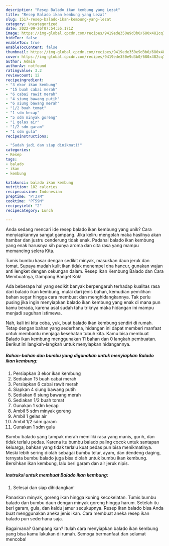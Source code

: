 ```yaml
---
description: "Resep Balado ikan kembung yang Lezat"
title: "Resep Balado ikan kembung yang Lezat"
slug: 1517-resep-balado-ikan-kembung-yang-lezat
category: Uncategorized
date: 2022-09-26T07:54:55.171Z
image: https://img-global.cpcdn.com/recipes/9419ede350e9d3b0/680x482cq70/balado-ikan-kembung-foto-resep-utama.jpg
hideToc: false
enableToc: true
enableTocContent: false
thumbnail: https://img-global.cpcdn.com/recipes/9419ede350e9d3b0/680x482cq70/balado-ikan-kembung-foto-resep-utama.jpg
cover: https://img-global.cpcdn.com/recipes/9419ede350e9d3b0/680x482cq70/balado-ikan-kembung-foto-resep-utama.jpg
author: Admin
authorAv: notfound
ratingvalue: 3.2
reviewcount: 12
recipeingredient:
- "3 ekor ikan kembung"
- "15 buah cabai merah"
- "6 cabai rawit merah"
- "4 siung bawang putih"
- "6 siung bawang merah"
- "1/2 buah tomat"
- "1 sdm kecap"
- "5 sdm minyak goreng"
- "1 gelas air"
- "1/2 sdm garam"
- "1 sdm gula"
recipeinstructions:

- "Sudah jadi dan siap dinikmati!"
categories:
- Resep
tags:
- balado
- ikan
- kembung

katakunci: balado ikan kembung 
nutrition: 182 calories
recipecuisine: Indonesian
preptime: "PT37M"
cooktime: "PT59M"
recipeyield: "2"
recipecategory: Lunch

---
```





Anda sedang mencari ide resep balado ikan kembung yang unik? Cara menyiapkannya sangat gampang. Jika keliru mengolah maka hasilnya akan hambar dan justru cenderung tidak enak. Padahal balado ikan kembung yang enak harusnya sih punya aroma dan cita rasa yang mampu memancing selera Kita.





Tumis bumbu kasar dengan sedikit minyak, masukkan daun jeruk dan tomat. Supaya mudah kulit ikan tidak menempel dna hancur, gunakan wajan anti lengket dengan cekungan dalam. Resep Ikan Kembung Balado dan Cara Membuatnya, Gampang Banget Kok!

Ada beberapa hal yang sedikit banyak berpengaruh terhadap kualitas rasa dari balado ikan kembung, mulai dari jenis bahan, kemudian pemilihan bahan segar hingga cara membuat dan menghidangkannya. Tak perlu pusing jika ingin menyiapkan balado ikan kembung yang enak di mana pun kamu berada, karena asal sudah tahu triknya maka hidangan ini mampu menjadi suguhan istimewa.






Nah, kali ini kita coba, yuk, buat balado ikan kembung sendiri di rumah. Tetap dengan bahan yang sederhana, hidangan ini dapat memberi manfaat untuk membantu menjaga kesehatan tubuh kita. Kamu bisa membuat Balado ikan kembung menggunakan 11 bahan dan 0 langkah pembuatan. Berikut ini langkah-langkah untuk menyiapkan hidangannya.

<!--inarticleads1-->

##### Bahan-bahan dan bumbu yang digunakan untuk menyiapkan Balado ikan kembung:

1. Persiapkan 3 ekor ikan kembung
1. Sediakan 15 buah cabai merah
1. Persiapkan 6 cabai rawit merah
1. Siapkan 4 siung bawang putih
1. Sediakan 6 siung bawang merah
1. Sediakan 1/2 buah tomat
1. Gunakan 1 sdm kecap
1. Ambil 5 sdm minyak goreng
1. Ambil 1 gelas air
1. Ambil 1/2 sdm garam
1. Gunakan 1 sdm gula


Bumbu balado yang tampak merah memiliki rasa yang manis, gurih, dan tidak terlalu pedas. Karena itu bumbu balado paling cocok untuk santapan keluarga, bahkan yang tidak terlalu kuat pedas pun bisa menikmatinya. Meski lebih sering diolah sebagai bumbu telur, ayam, dan dendeng daging, ternyata bumbu balado juga bisa diolah untuk bumbu ikan kembung. Bersihkan ikan kembung, lalu beri garam dan air jeruk nipis. 

<!--inarticleads2-->

##### Instruksi untuk membuat Balado ikan kembung:


1. Selesai dan siap dihidangkan!

Panaskan minyak, goreng ikan hingga kuning kecokelatan. Tumis bumbu balado dan bumbu daun dengan minyak goreng hingga harum. Setelah itu beri garam, gula, dan kaldu jamur secukupnya. Resep ikan balado bisa Anda buat menggunakan aneka jenis ikan. Cara membuat aneka resep ikan balado pun sederhana saja. 

Bagaimana? Gampang kan? Itulah cara menyiapkan balado ikan kembung yang bisa kamu lakukan di rumah. Semoga bermanfaat dan selamat mencoba!
